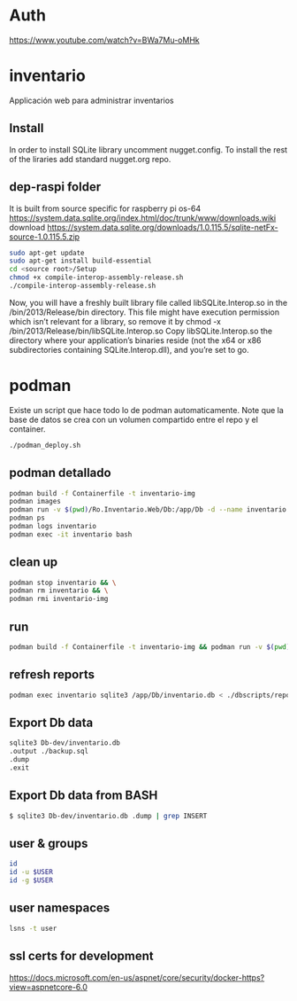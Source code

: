 # Auth
https://www.youtube.com/watch?v=BWa7Mu-oMHk

# inventario
Applicación web para administrar inventarios


## Install
In order to install SQLite library uncomment
nugget.config. To install the rest of the liraries
add standard nugget.org repo.

## dep-raspi folder
It is built from source specific for raspberry pi os-64
https://system.data.sqlite.org/index.html/doc/trunk/www/downloads.wiki
download
https://system.data.sqlite.org/downloads/1.0.115.5/sqlite-netFx-source-1.0.115.5.zip
``` bash
sudo apt-get update
sudo apt-get install build-essential
cd <source root>/Setup
chmod +x compile-interop-assembly-release.sh
./compile-interop-assembly-release.sh
```
Now, you will have a freshly built library file called libSQLite.Interop.so in the <source root>/bin/2013/Release/bin directory. This file might have execution permission which isn’t relevant for a library, so remove it by
chmod -x <source root>/bin/2013/Release/bin/libSQLite.Interop.so
Copy libSQLite.Interop.so the directory where your application’s binaries reside (not the x64 or x86 subdirectories containing SQLite.Interop.dll), and you’re set to go.

# podman
Existe un script que hace todo lo de podman automaticamente. Note que la base de datos
se crea con un volumen compartido entre el repo y el container.
``` bash
./podman_deploy.sh
```

## podman detallado
``` bash
podman build -f Containerfile -t inventario-img
podman images
podman run -v $(pwd)/Ro.Inventario.Web/Db:/app/Db -d --name inventario -p 5002:5002 inventario-img
podman ps
podman logs inventario
podman exec -it inventario bash
```
## clean up
``` bash
podman stop inventario && \
podman rm inventario && \
podman rmi inventario-img
```

## run
``` bash
podman build -f Containerfile -t inventario-img && podman run -v $(pwd)/Ro.Inventario.Web/Db:/app/Db -d --name inventario -p 5002:5002 inventario-img
```

## refresh reports
``` bash
podman exec inventario sqlite3 /app/Db/inventario.db < ./dbscripts/reportes.sql
```

## Export Db data
``` bash
sqlite3 Db-dev/inventario.db
.output ./backup.sql
.dump
.exit
```

## Export Db data from BASH
``` bash
$ sqlite3 Db-dev/inventario.db .dump | grep INSERT
```

## user & groups
``` bash
id
id -u $USER
id -g $USER
```

## user namespaces
``` bash
lsns -t user
```

## ssl certs for development
https://docs.microsoft.com/en-us/aspnet/core/security/docker-https?view=aspnetcore-6.0
